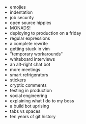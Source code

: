 
* emojies
* indentation
* job security
* open source hippies
* MONADS!
* deploying to production on a friday
* regular expressions
* a complete rewrite
* getting stuck in vim
* "temporary workarounds"
* whiteboard interviews
* an alt-right chat bot
* more meetings
* smart refrigerators
* stickers
* cryptic comments
* testing in production
* social engineering
* explaining what I do to my boss
* a build bot uprising
* tabs vs spaces
* ten years of git history
